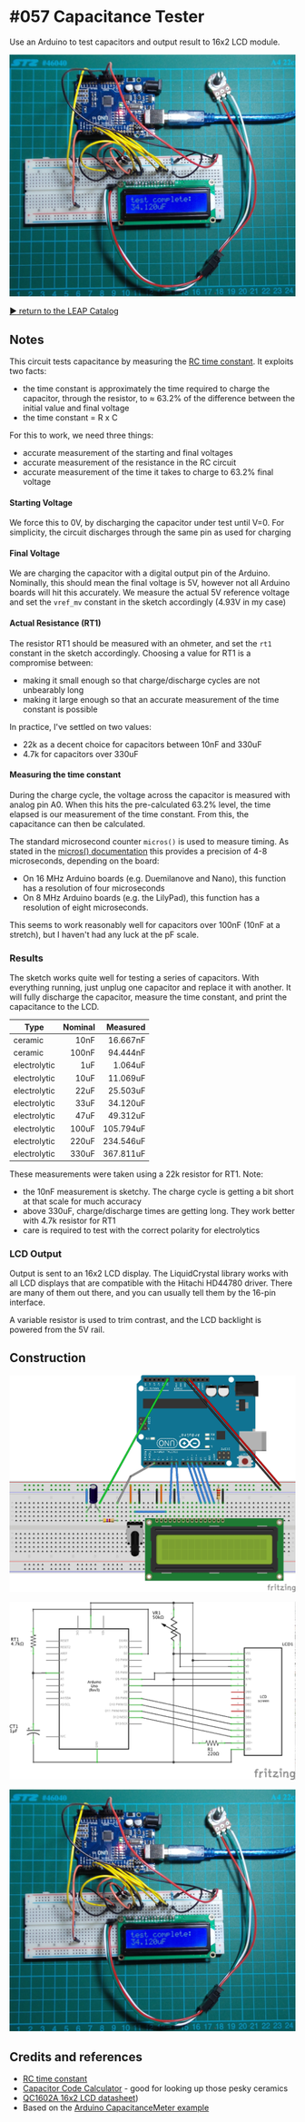 # #057 Capacitance Tester

Use an Arduino to test capacitors and output result to 16x2 LCD module.

![The Build](./assets/CapacitanceTester_build.jpg?raw=true)


[:arrow_forward: return to the LEAP Catalog](http://leap.tardate.com)

## Notes

This circuit tests capacitance by measuring the [RC time constant](http://en.wikipedia.org/wiki/RC_time_constant). It exploits two facts:
* the time constant is approximately the time required to charge the capacitor, through the resistor, to ≈ 63.2% of the difference between the initial value and final voltage
* the time constant = R x C

For this to work, we need three things:
* accurate measurement of the starting and final voltages
* accurate measurement of the resistance in the RC circuit
* accurate measurement of the time it takes to charge to 63.2% final voltage

#### Starting Voltage
We force this to 0V, by discharging the capacitor under test until V=0.
For simplicity, the circuit discharges through the same pin as used for charging

#### Final Voltage
We are charging the capacitor with a digital output pin of the Arduino.
Nominally, this should mean the final voltage is 5V, however not all Arduino boards will hit this accurately.
We measure the actual 5V reference voltage and set the `vref_mv` constant in the sketch accordingly (4.93V in my case)

#### Actual Resistance (RT1)
The resistor RT1 should be measured with an ohmeter, and set the `rt1` constant in the sketch accordingly.
Choosing a value for RT1 is a compromise between:
* making it small enough so that charge/discharge cycles are not unbearably long
* making it large enough so that an accurate measurement of the time constant is possible

In practice, I've settled on two values:
* 22k as a decent choice for capacitors between 10nF and 330uF
* 4.7k for capacitors over 330uF

#### Measuring the time constant
During the charge cycle, the voltage across the capacitor is measured with analog pin A0.
When this hits the pre-calculated 63.2% level, the time elapsed is our measurement of the time constant.
From this, the capacitance can then be calculated.

The standard microsecond counter `micros()` is used to measure timing.
As stated in the [micros() documentation](http://arduino.cc/en/reference/micros) this provides a precision of 4-8 microseconds, depending on the board:
* On 16 MHz Arduino boards (e.g. Duemilanove and Nano), this function has a resolution of four microseconds
* On 8 MHz Arduino boards (e.g. the LilyPad), this function has a resolution of eight microseconds.

This seems to work reasonably well for capacitors over 100nF (10nF at a stretch), but I haven't had any luck at the pF scale.

### Results

The sketch works quite well for testing a series of capacitors.
With everything running, just unplug one capacitor and replace it with another.
It will fully discharge the capacitor, measure the time constant, and print the capacitance to the LCD.

| Type         | Nominal    | Measured     |
|--------------|-----------:|-------------:|
| ceramic      | 10nF       | 16.667nF     |
| ceramic      | 100nF      | 94.444nF     |
| electrolytic | 1uF        | 1.064uF      |
| electrolytic | 10uF       | 11.069uF     |
| electrolytic | 22uF       | 25.503uF     |
| electrolytic | 33uF       | 34.120uF     |
| electrolytic | 47uF       | 49.312uF     |
| electrolytic | 100uF      | 105.794uF    |
| electrolytic | 220uF      | 234.546uF    |
| electrolytic | 330uF      | 367.811uF    |

These measurements were taken using a 22k resistor for RT1. Note:
* the 10nF measurement is sketchy. The charge cycle is getting a bit short at that scale for much accuracy
* above 330uF, charge/discharge times are getting long. They work better with 4.7k resistor for RT1
* care is required to test with the correct polarity for electrolytics

### LCD Output

Output is sent to an 16x2 LCD display.
The LiquidCrystal library works with all LCD displays that are compatible with the Hitachi HD44780 driver.
There are many of them out there, and you can usually tell them by the 16-pin interface.

A variable resistor is used to trim contrast, and the LCD backlight is powered from the 5V rail.

## Construction

![The Breadboard](./assets/CapacitanceTester_bb.jpg?raw=true)

![The Schematic](./assets/CapacitanceTester_schematic.jpg?raw=true)

![The Build](./assets/CapacitanceTester_build.jpg?raw=true)

## Credits and references
* [RC time constant](http://en.wikipedia.org/wiki/RC_time_constant)
* [Capacitor Code Calculator](http://www.electronics2000.co.uk/calc/capacitor-code-calculator.php) - good for looking up those pesky ceramics
* [QC1602A 16x2 LCD datasheet](./assets/LCD_QC1602A_datasheet.pdf?raw=true "QC1602A Datasheet"))
* Based on the [Arduino CapacitanceMeter example](http://arduino.cc/en/Tutorial/CapacitanceMeter)

